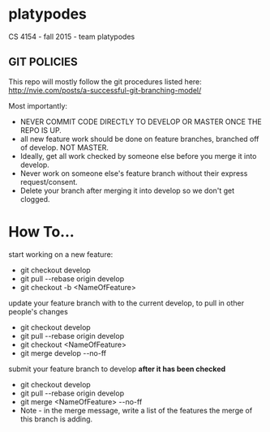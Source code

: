 # platypodes
CS 4154 - fall 2015 - team platypodes

## GIT POLICIES
This repo will mostly follow the git procedures listed here:
http://nvie.com/posts/a-successful-git-branching-model/
  
Most importantly:
- NEVER COMMIT CODE DIRECTLY TO DEVELOP OR MASTER ONCE THE REPO IS UP.
- all new feature work should be done on feature branches, branched off of develop. NOT MASTER.
- Ideally, get all work checked by someone else before you merge it into develop.
- Never work on someone else's feature branch without their express request/consent.
- Delete your branch after merging it into develop so we don't get clogged.

# How To...
start working on a new feature:
- git checkout develop
- git pull --rebase origin develop
- git checkout -b \<NameOfFeature\>

update your feature branch with to the current develop, to pull in other people's changes
- git checkout develop
- git pull --rebase origin develop
- git checkout \<NameOfFeature\>
- git merge develop --no-ff

submit your feature branch to develop **after it has been checked**
- git checkout develop
- git pull --rebase origin develop
- git merge \<NameOfFeature\> --no-ff
- Note - in the merge message, write a list of the features the merge of this branch is adding.


